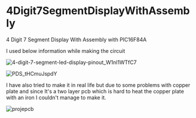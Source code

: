# 4Digit7SegmentDisplayWithAssembly
4 Digit 7 Segment Display With Assembly with PIC16F84A

I used below information while making the circuit

![4-digit-7-segment-led-display-pinout_W1nI1WTfC7](https://user-images.githubusercontent.com/58080774/180189235-14160b8c-340d-471c-b562-e6feafead425.jpg)


![PDS_tHCmuJspdY](https://user-images.githubusercontent.com/58080774/180184092-89d7415c-9925-48a6-b4e8-d07b4ea15e99.gif)


I have also tried to make it in real life but due to some problems with copper plate and since It's a two layer pcb which is hard to heat the copper plate with an iron 
I couldn't manage to make it.

![projepcb](https://user-images.githubusercontent.com/58080774/180188657-8fb7c4f6-10f2-4445-9e67-ee9dc6cb0b89.png)


